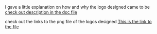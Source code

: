 I gave a little explanation on how and why the logo designed came to be
[check out description in the doc file](https://docs.google.com/document/d/1TynmgZiW7L5FK8-2bp43FPVAcui3Uq1P_ejRtY1WQjU/edit?usp=sharing)

check out the links to the png file of the logos designed
[This is the link to the file](https://drive.google.com/drive/folders/1YgUpD8qV7JA2jd05VMnM-gKEsneYn_p-?usp=sharing)
